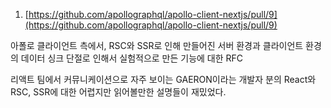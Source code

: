 1. [https://github.com/apollographql/apollo-client-nextjs/pull/9](https://github.com/apollographql/apollo-client-nextjs/pull/9)

아폴로 클라이언트 측에서, RSC와 SSR로 인해 만들어진 서버 환경과 클라이언트 환경의 데이터 싱크 단절로 인해서 실험적으로 만든 기능에 대한 RFC

리액트 팀에서 커뮤니케이션으로 자주 보이는 GAERON이라는 개발자 분의 React와 RSC, SSR에 대한 어렵지만 읽어볼만한 설명들이 재밌었다.
